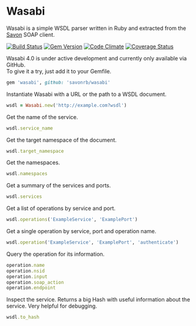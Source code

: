 # Wasabi

Wasabi is a simple WSDL parser written in Ruby and extracted from the
[Savon](https://github.com/savonrb/savon) SOAP client.

[![Build Status](https://secure.travis-ci.org/savonrb/wasabi.png)](http://travis-ci.org/savonrb/wasabi)
[![Gem Version](https://badge.fury.io/rb/wasabi.png)](http://badge.fury.io/rb/wasabi)
[![Code Climate](https://codeclimate.com/github/savonrb/wasabi.png)](https://codeclimate.com/github/savonrb/wasabi)
[![Coverage Status](https://coveralls.io/repos/savonrb/wasabi/badge.png?branch=master)](https://coveralls.io/r/savonrb/wasabi)


Wasabi 4.0 is under active development and currently only available via GitHub.  
To give it a try, just add it to your Gemfile.

``` ruby
gem 'wasabi', github: 'savonrb/wasabi'
```

Instantiate Wasabi with a URL or the path to a WSDL document.

``` ruby
wsdl = Wasabi.new('http://example.com?wsdl')
```

Get the name of the service.

``` ruby
wsdl.service_name
```

Get the target namespace of the document.

``` ruby
wsdl.target_namespace
```

Get the namespaces.

``` ruby
wsdl.namespaces
```

Get a summary of the services and ports.

``` ruby
wsdl.services
```

Get a list of operations by service and port.

``` ruby
wsdl.operations('ExampleService', 'ExamplePort')
```

Get a single operation by service, port and operation name.

``` ruby
wsdl.operation('ExampleService', 'ExamplePort', 'authenticate')
```

Query the operation for its information.

``` ruby
operation.name
operation.nsid
operation.input
operation.soap_action
operation.endpoint
```

Inspect the service. Returns a big Hash with useful
information about the service. Very helpful for debugging.

``` ruby
wsdl.to_hash
```

